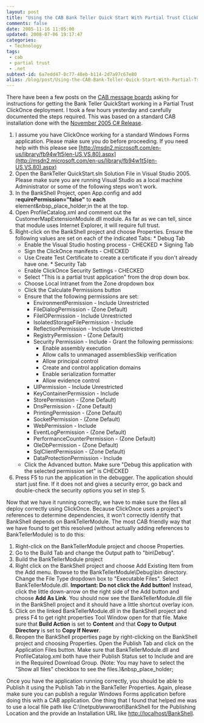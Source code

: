 ```yaml
---
layout: post
title: "Using the CAB Bank Teller Quick Start With Partial Trust ClickOnce Deployments"
comments: false
date: 2005-11-16 11:05:00
updated: 2008-07-06 19:17:47
categories:
 - Technology
tags:
 - cab
 - partial trust
 - .net
subtext-id: 6a7edd47-8c77-48eb-b114-2d7a97c67e80
alias: /blog/post/Using-the-CAB-Bank-Teller-Quick-Start-With-Partial-Trust-ClickOnce-Deployments.aspx
---
```



There have been a few posts on the [CAB message boards](http://www.gotdotnet.com/codegallery/messageboard/messageboards.aspx?id=22f72167-af95-44ce-a6ca-f2eafbf2653c) asking for instructions for getting the Bank Teller QuickStart working in a Partial Trust ClickOnce deployment. I took a few hours yesterday and carefully documented the steps required. This was based on a standard CAB installation done with the [November 2005 C# Release](http://www.gotdotnet.com/codegallery/releases/viewuploads.aspx?id=22f72167-af95-44ce-a6ca-f2eafbf2653c). 

  1. I assume you have ClickOnce working for a standard Windows Forms application. Please make sure you do before proceeding. If you need help with this please see [http://msdn2.microsoft.com/en-us/library/fb94w1t5(en-US,VS.80).aspx](http://msdn2.microsoft.com/en-us/library/fb94w1t5(en-US,VS.80).aspx)
  2. Open the BankTeller QuickStart.sln Solution File in Visual Studio 2005. Please make sure you are running Visual Studio as a local machine Administrator or some of the following steps won't work.
  3. In the BankShell Project, open App.config and add r**equirePermission="false"** to **each <section>** element&nbsp_place_holder;in the **<configSectionsElement>** at the top.
  4. Open ProfileCatalog.xml and comment out the CustomerMapExtensionModule.dll module. As far as we can tell, since that module uses Internet Explorer, it will require full trust.
  5. Right-click on the BankShell project and choose Properties. Ensure the following values are set on each of the indicated Tabs: 
    * Debug Tab 
      * Enable the Visual Studio hosting process - CHECKED
    * Signing Tab 
      * Sign the ClickOnce manifests - CHECKED
      * Use Create Test Certificate to create a certificate if you don't already have one.
    * Security Tab 
      * Enable ClickOnce Security Settings - CHECKED
      * Select "This is a partial trust application" from the drop down box.
      * Choose Local Intranet from the Zone dropdown box
      * Click the Calculate Permissions button
      * Ensure that the following permissions are set: 
        * EnvironmentPermission - Include Unrestricted
        * FileDialogPermission - (Zone Default)
        * FileIOPermission - Include Unrestricted
        * IsolatedStorageFilePermission - Include
        * ReflectionPermission - Include Unrestricted
        * RegistryPermission - (Zone Default)
        * Security Permission - Include - Grant the following permissions: 
          * Enable assembly execution
          * Allow calls to unmanaged assembliesSkip verification
          * Allow principal control
          * Create and control application domains
          * Enable serialization formatter
          * Allow evidence control
        * UIPermission - Include Unrestricted
        * KeyContainerPermission - Include
        * StorePermission - (Zone Default)
        * DnsPermission - (Zone Default)
        * PrintingPermission - (Zone Default)
        * SocketPermission - (Zone Default)
        * WebPermission - Include
        * EventLogPermission - (Zone Default)
        * PerformanceCounterPermission - (Zone Default)
        * OleDbPermission - (Zone Default)
        * SqlClientPermission - (Zone Default)
        * DataProtectionPermission - Include
      * Click the Advanced button. Make sure "Debug this application with the selected permission set" is CHECKED
  6. Press F5 to run the application in the debugger. The application should start just fine. If it does not and gives a security error, go back and double-check the security options you set in step 5.

Now that we have it running correctly, we have to make sure the files all deploy correctly using ClickOnce. Because ClickOnce uses a project's references to determine dependencies, it won't correctly identify that BankShell depends on BankTellerModule. The most CAB friendly way that we have found to get this resolved (without actually adding references to BankTellerModule) is to do this: 

  1. Right-click on the BankTellerModule project and choose Properties.
  2. Go to the Build Tab and change the Output path to "bin\Debug\".
  3. Build the BankTellerModule project
  4. Right click on the BankShell project and choose Add Existing Item from the Add menu. Browse to the BankTellerModule\Debug\bin directory. Change the File Type dropdown box to "Executable Files". Select BankTellerModule.dll. **Important: Do not click the Add button!** Instead, click the little down-arrow on the right side of the Add button and choose **Add As Link**. You should now see the BankTellerModule.dll file in the BankShell project and it should have a little shortcut overlay icon.
  5. Click on the linked BankTellerModule.dll in the BankShell project and press F4 to get right properties Tool Window open for that file. Make sure that **Build Action** is set to **Content** and that **Copy to Output Directory** is set to **Copy If Newer**.
  6. Reopen the BankShell properties page by right-clicking on the BankShell project and choosing Properties. Open the Publish Tab and click on the Application Files button. Make sure that BankTellerModule.dll and ProfileCatalog.xml both have their Publish Status set to Include and are in the Required Download Group. (Note: You may have to select the "Show all files" checkbox to see the files.)&nbsp_place_holder;

Once you have the application running correctly, you should be able to Publish it using the Publish Tab in the BankTeller Properties. Again, please make sure you can publish a regular Windows Forms application before doing this with a CAB application. One thing that I found that helped me was to use a local file path like C:\Inetpub\wwwroot\BankShell for the Publishing Location and the provide an Installation URL like [http://localhost/BankShell](http://localhost/BankShell). 
